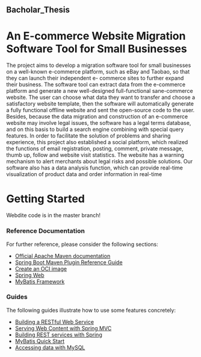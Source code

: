 ## Bacholar_Thesis
# An E-commerce Website Migration Software Tool for Small Businesses
The project aims to develop a migration software tool for small businesses on a well-known
e-commerce platform, such as eBay and Taobao, so that they can launch their independent e-
commerce sites to further expand their business. The software tool can extract data from the
e-commerce platform and generate a new well-designed full-functional sane-commerce
website. The user can choose what data they want to transfer and choose a satisfactory
website template, then the software will automatically generate a fully functional offline
website and sent the open-source code to the user. Besides, because the data migration and
construction of an e-commerce website may involve legal issues, the software has a legal
terms database, and on this basis to build a search engine combining with special query
features. In order to facilitate the solution of problems and sharing experience, this project
also established a social platform, which realized the functions of email registration, posting,
comment, private message, thumb up, follow and website visit statistics. The website has a
warning mechanism to alert merchants about legal risks and possible solutions. Our software
also has a data analysis function, which can provide real-time visualization of product data
and order information in real-time

# Getting Started
Webdite code is in the master branch!

### Reference Documentation
For further reference, please consider the following sections:

* [Official Apache Maven documentation](https://maven.apache.org/guides/index.html)
* [Spring Boot Maven Plugin Reference Guide](https://docs.spring.io/spring-boot/docs/2.3.1.RELEASE/maven-plugin/reference/html/)
* [Create an OCI image](https://docs.spring.io/spring-boot/docs/2.3.1.RELEASE/maven-plugin/reference/html/#build-image)
* [Spring Web](https://docs.spring.io/spring-boot/docs/2.3.1.RELEASE/reference/htmlsingle/#boot-features-developing-web-applications)
* [MyBatis Framework](https://mybatis.org/spring-boot-starter/mybatis-spring-boot-autoconfigure/)

### Guides
The following guides illustrate how to use some features concretely:

* [Building a RESTful Web Service](https://spring.io/guides/gs/rest-service/)
* [Serving Web Content with Spring MVC](https://spring.io/guides/gs/serving-web-content/)
* [Building REST services with Spring](https://spring.io/guides/tutorials/bookmarks/)
* [MyBatis Quick Start](https://github.com/mybatis/spring-boot-starter/wiki/Quick-Start)
* [Accessing data with MySQL](https://spring.io/guides/gs/accessing-data-mysql/)
